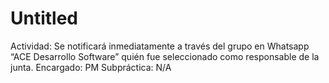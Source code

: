 # Untitled

Actividad: Se notificará inmediatamente a través del grupo en Whatsapp “ACE Desarrollo Software” quién fue seleccionado como responsable de la junta.
Encargado: PM
Subpráctica: N/A